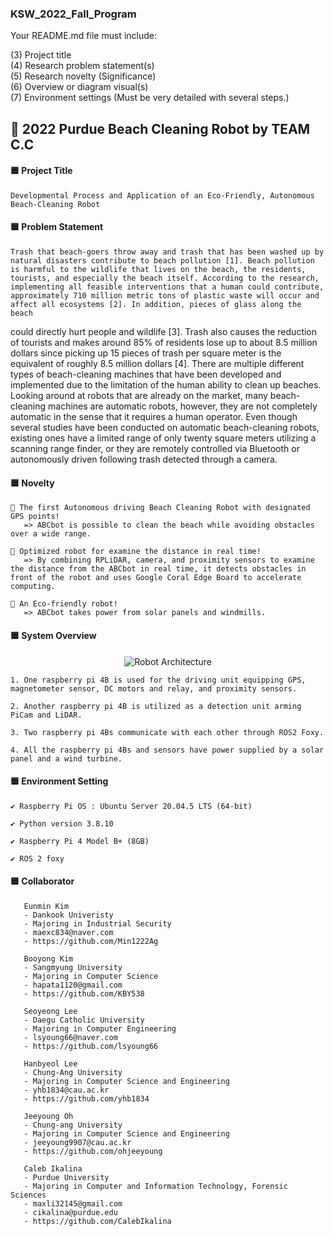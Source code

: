 ### KSW_2022_Fall_Program

Your README.md file must include:

(3) Project title  
(4) Research problem statement(s)  
(5) Research novelty (Significance)  
(6) Overview or diagram visual(s)  
(7) Environment settings (Must be very detailed with several steps.) 


## 🤖 2022 Purdue Beach Cleaning Robot by TEAM C.C

#### 🟦 Project Title

    Developmental Process and Application of an Eco-Friendly, Autonomous Beach-Cleaning Robot

#### 🟦 Problem Statement
    
    Trash that beach-goers throw away and trash that has been washed up by natural disasters contribute to beach pollution [1]. Beach pollution is harmful to the wildlife that lives on the beach, the residents, tourists, and especially the beach itself. According to the research, implementing all feasible interventions that a human could contribute, approximately 710 million metric tons of plastic waste will occur and affect all ecosystems [2]. In addition, pieces of glass along the beach
could directly hurt people and wildlife [3]. Trash also causes the reduction of tourists and makes around 85% of residents lose up to about 8.5 million dollars since picking up 15 pieces of trash per square meter is the equivalent of roughly 8.5 million dollars [4]. There are multiple different types of beach-cleaning machines that have been developed and implemented due to the limitation of the human ability to clean up beaches. Looking around at robots that are already on the market, many beach-cleaning machines are automatic robots, however, they are not completely automatic in the sense that it requires a human operator. Even though several studies have been conducted on automatic beach-cleaning robots, existing ones have a limited range of only twenty square meters utilizing a scanning range finder, or they are remotely controlled via Bluetooth or autonomously driven following trash detected through a camera.

#### 🟦 Novelty

    🔵 The first Autonomous driving Beach Cleaning Robot with designated GPS points!
       => ABCbot is possible to clean the beach while avoiding obstacles over a wide range.
      
    🔵 Optimized robot for examine the distance in real time!
       => By combining RPLiDAR, camera, and proximity sensors to examine the distance from the ABCbot in real time, it detects obstacles in front of the robot and uses Google Coral Edge Board to accelerate computing.

    🔵 An Eco-friendly robot!
       => ABCbot takes power from solar panels and windmills.


#### 🟦 System Overview
<p align="center">
   <img src="ABCbot.drawio (1).svg" alt="Robot Architecture"/>
</p>

    1. One raspberry pi 4B is used for the driving unit equipping GPS, magnetometer sensor, DC motors and relay, and proximity sensors.
    
    2. Another raspberry pi 4B is utilized as a detection unit arming PiCam and LiDAR.
    
    3. Two raspberry pi 4Bs communicate with each other through ROS2 Foxy.
    
    4. All the raspberry pi 4Bs and sensors have power supplied by a solar panel and a wind turbine.

#### 🟦 Environment Setting
    
    ✔️ Raspberry Pi OS : Ubuntu Server 20.04.5 LTS (64-bit)
    
    ✔️ Python version 3.8.10 
    
    ✔️ Raspberry Pi 4 Model B+ (8GB)
    
    ✔️ ROS 2 foxy
  

#### 🟦 Collaborator
     
       Eunmin Kim
       - Dankook Univeristy
       - Majoring in Industrial Security
       - maexc834@naver.com
       - https://github.com/Min1222Ag
       
       Booyong Kim
       - Sangmyung University
       - Majoring in Computer Science
       - hapata1120@gmail.com
       - https://github.com/KBY538
      
       Seoyeong Lee
       - Daegu Catholic University
       - Majoring in Computer Engineering
       - lsyoung66@naver.com
       - https://github.com/lsyoung66
       
       Hanbyeol Lee
       - Chung-Ang University
       - Majoring in Computer Science and Engineering
       - yhb1834@cau.ac.kr
       - https://github.com/yhb1834
    
       Jeeyoung Oh
       - Chung-ang University
       - Majoring in Computer Science and Engineering
       - jeeyoung9907@cau.ac.kr
       - https://github.com/ohjeeyoung
    
       Caleb Ikalina
       - Purdue University
       - Majoring in Computer and Information Technology, Forensic Sciences
       - maxli32145@gmail.com
       - cikalina@purdue.edu
       - https://github.com/CalebIkalina

